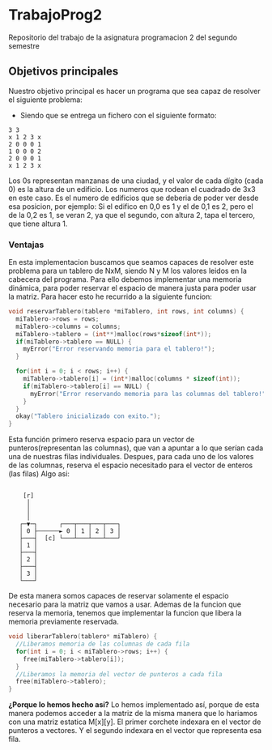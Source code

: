 # TrabajoProg2
Repositorio del trabajo de la asignatura programacion 2 del segundo semestre
## Objetivos principales
Nuestro objetivo principal es hacer un programa que sea capaz de resolver el siguiente problema:
- Siendo que se entrega un fichero con el siguiente formato: 
```
3 3
x 1 2 3 x
2 0 0 0 1
1 0 0 0 2
2 0 0 0 1
x 1 2 3 x
```
Los 0s representan manzanas de una ciudad, y el valor de cada dígito (cada 0) es la altura de un edificio.
Los numeros que rodean el cuadrado de 3x3 en este caso. Es el numero de edificios que se deberia de poder ver desde esa posicion, por ejemplo:
Si el edifico en 0,0 es 1 y el de 0,1 es 2, pero el de la 0,2 es 1, se veran 2, ya que el segundo, con altura 2, tapa el tercero, que tiene altura 1.
### Ventajas
En esta implementacion buscamos que seamos capaces de resolver este problema para un tablero de NxM, siendo N y M los valores leidos en la cabecera del programa.
Para ello debemos implementar una memoria dinámica, para poder reservar el espacio de manera justa para poder usar la matriz.
Para hacer esto he recurrido a la siguiente funcion:
```c
void reservarTablero(tablero *miTablero, int rows, int columns) {
  miTablero->rows = rows;
  miTablero->columns = columns;
  miTablero->tablero = (int**)malloc(rows*sizeof(int*));
  if(miTablero->tablero == NULL) {
    myError("Error reservando memoria para el tablero!");
  }

  for(int i = 0; i < rows; i++) {
    miTablero->tablero[i] = (int*)malloc(columns * sizeof(int));
    if(miTablero->tablero[i] == NULL) {
      myError("Error reservando memoria para las columnas del tablero!");
    }
  }
  okay("Tablero inicializado con exito.");
}
```
Esta función primero reserva espacio para un vector de punteros(representan las columnas), que van a apuntar a lo que serían cada una de nuestras filas individuales.
Despues, para cada uno de los valores de las columnas, reserva el espacio necesitado para el vector de enteros (las filas)
Algo asi:
```
                            
    [r]                         
     │                          
     │                          
     │                          
   ┌─▼─┐      ┌───┬───┬───┬───┐ 
   │ 0 ├──────► 0 │ 1 │ 2 │ 3 │ 
   ├───┤  [c] └───┴───┴───┴───┘ 
   │ 1 │                        
   ├───┤                        
   │ 2 │                        
   ├───┤                        
   │ 3 │                        
   └───┘
```
De esta manera somos capaces de reservar solamente el espacio necesario para la matriz que vamos a usar.
Ademas de la funcion que reserva la memoria, tenemos que implementar la funcion que libera la memoria previamente reservada.
```c
void liberarTablero(tablero* miTablero) {
  //Liberamos memoria de las columnas de cada fila
  for(int i = 0; i < miTablero->rows; i++) {
    free(miTablero->tablero[i]);
  }
  //Liberamos la memoria del vector de punteros a cada fila
  free(miTablero->tablero);
}
```
**¿Porque lo hemos hecho asi?**
Lo hemos implementado así, porque de esta manera podemos acceder a la matriz de la misma manera que lo hariamos con una matriz estatica M[x][y].
El primer corchete indexara en el vector de punteros a vectores. Y el segundo indexara en el vector que representa esa fila.
